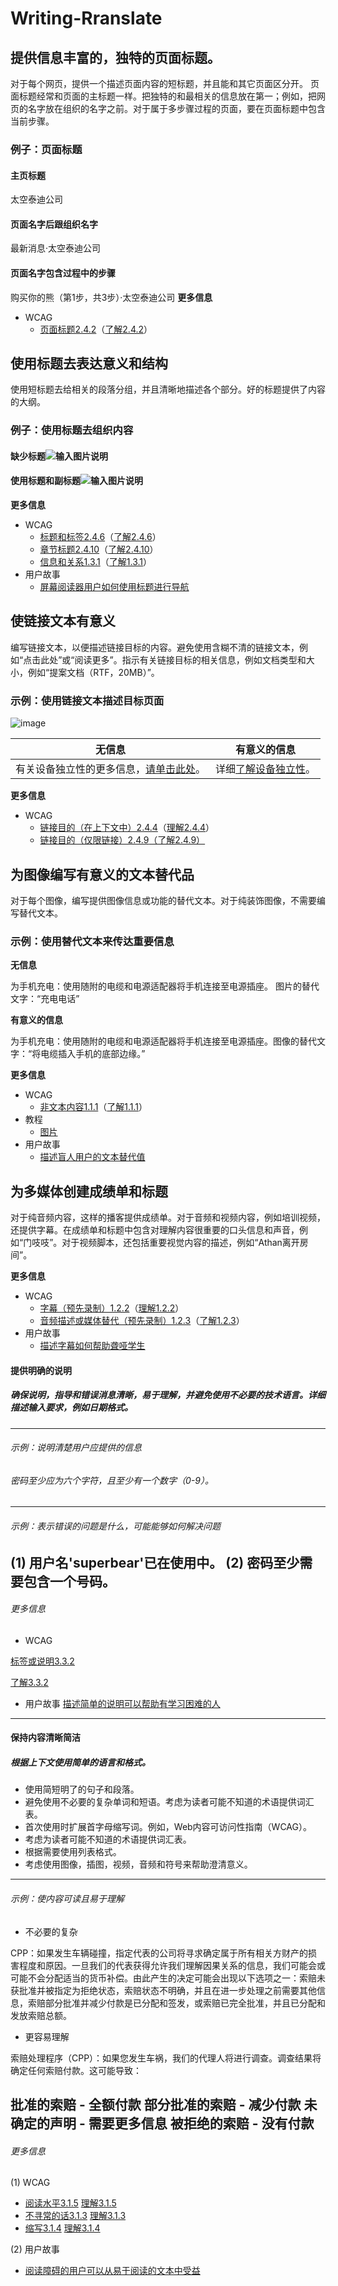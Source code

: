# Writing-Rranslate

## 提供信息丰富的，独特的页面标题。
对于每个网页，提供一个描述页面内容的短标题，并且能和其它页面区分开。
页面标题经常和页面的主标题一样。把独特的和最相关的信息放在第一；例如，把网页的名字放在组织的名字之前。对于属于多步骤过程的页面，要在页面标题中包含当前步骤。
### 例子：页面标题
#### 主页标题 
太空泰迪公司 
#### 页面名字后跟组织名字
最新消息·太空泰迪公司

#### 页面名字包含过程中的步骤
购买你的熊（第1步，共3步）·太空泰迪公司
**更多信息**

- WCAG
   - [页面标题2.4.2](https://www.w3.org/WAI/WCAG21/quickref/#page-titled)（[了解2.4.2](https://www.w3.org/WAI/WCAG21/Understanding/page-titled)）
## 使用标题去表达意义和结构
使用短标题去给相关的段落分组，并且清晰地描述各个部分。好的标题提供了内容的大纲。
### 例子：使用标题去组织内容
#### 缺少标题![输入图片说明](https://images.gitee.com/uploads/images/2019/0301/154836_719fba23_2661990.png "lack.png")
#### 使用标题和副标题![输入图片说明](https://images.gitee.com/uploads/images/2019/0301/154925_538ba1bf_2661990.png "using.png")
**更多信息**
- WCAG
  - [标题和标签2.4.6](https://www.w3.org/WAI/WCAG21/quickref/#headings-and-labels/)（[了解2.4.6](https://www.w3.org/WAI/WCAG21/Understanding/headings-and-labels)）
  - [章节标题2.4.10](https://www.w3.org/WAI/WCAG21/quickref/#section-headings)（[了解2.4.10](https://www.w3.org/WAI/WCAG21/Understanding/section-headings)）
  - [信息和关系1.3.1](https://www.w3.org/WAI/WCAG21/quickref/#info-and-relationships)（[了解1.3.1](https://www.w3.org/WAI/WCAG21/Understanding/info-and-relationships)）
- 用户故事
  - [屏幕阅读器用户如何使用标题进行导航](https://www.w3.org/WAI/people-use-web/user-stories/#accountant)

## 使链接文本有意义

编写链接文本，以便描述链接目标的内容。避免使用含糊不清的链接文本，例如“点击此处”或“阅读更多”。指示有关链接目标的相关信息，例如文档类型和大小，例如“提案文档（RTF，20MB）”。

### 示例：使用链接文本描述目标页面

![image](https://github.com/lightskyblue/Writing-Rranslate/blob/master/1551423819(1).png)

无信息 | 有意义的信息
---|---
有关设备独立性的更多信息，[请单击此处](https://note.youdao.com/)。 | 详细[了解设备独立性](https://note.youdao.com/)。

**更多信息**
- WCAG
  - [链接目的（在上下文中）2.4.4](https://www.w3.org/WAI/WCAG21/quickref/#link-purpose-in-context)（[理解2.4.4](https://www.w3.org/WAI/WCAG21/Understanding/link-purpose-in-context)）
  - [链接目的（仅限链接）2.4.9](https://www.w3.org/WAI/WCAG21/quickref/#link-purpose-link-only)[（了解2.4.9）](https://www.w3.org/WAI/WCAG21/Understanding/link-purpose-link-only)

## 为图像编写有意义的文本替代品
对于每个图像，编写提供图像信息或功能的替代文本。对于纯装饰图像，不需要编写替代文本。

### 示例：使用替代文本来传达重要信息

**无信息**

为手机充电：使用随附的电缆和电源适配器将手机连接至电源插座。 图片的替代文字：“充电电话”

**有意义的信息**

为手机充电：使用随附的电缆和电源适配器将手机连接至电源插座。图像的替代文字：“将电缆插入手机的底部边缘。”

**更多信息**
- WCAG
  - [非文本内容1.1.1](https://www.w3.org/WAI/WCAG21/quickref/#non-text-content)（[了解1.1.1](https://www.w3.org/WAI/WCAG21/Understanding/non-text-content)）
- 教程
  - [图片](https://www.w3.org/WAI/tutorials/images/)
- 用户故事
  - [描述盲人用户的文本替代值](https://www.w3.org/WAI/people-use-web/user-stories/#accountant)

## 为多媒体创建成绩单和标题
对于纯音频内容，这样的播客提供成绩单。对于音频和视频内容，例如培训视频，还提供字幕。在成绩单和标题中包含对理解内容很重要的口头信息和声音，例如“门吱吱”。对于视频脚本，还包括重要视觉内容的描述，例如“Athan离开房间”。

**更多信息**
- WCAG
  - [字幕（预先录制）1.2.2](https://www.w3.org/WAI/WCAG21/quickref/#captions-prerecorded)（[理解1.2.2](https://www.w3.org/WAI/WCAG21/Understanding/captions-prerecorded)）
  - [音频描述或媒体替代（预先录制）1.2.3](https://www.w3.org/WAI/WCAG21/quickref/#audio-description-or-media-alternative-prerecorded)（[了解1.2.3](https://www.w3.org/WAI/WCAG21/Understanding/audio-description-or-media-alternative-prerecorded)）
- 用户故事
  - [描述字幕如何帮助聋哑学生](https://www.w3.org/WAI/people-use-web/user-stories/#onlinestudent)


#### 提供明确的说明
##### 确保说明，指导和错误消息清晰，易于理解，并避免使用不必要的技术语言。详细描述输入要求，例如日期格式。
---
###### 示例：说明清楚用户应提供的信息
###### 密码至少应为六个字符，且至少有一个数字（0-9）。
---
###### 示例：表示错误的问题是什么，可能能够如何解决问题
(1) 用户名'superbear'已在使用中。
(2) 密码至少需要包含一个号码。
---
###### 更多信息
- WCAG

[标签或说明3.3.2](https://www.w3.org/WAI/WCAG21/quickref/#labels-or-instructions)

[了解3.3.2](https://www.w3.org/WAI/WCAG21/Understanding/labels-or-instructions)
- 用户故事 
[描述简单的说明可以帮助有学习困难的人](https://www.w3.org/WAI/people-use-web/user-stories/#supermarketassistant)
---
#### 保持内容清晰简洁
##### 根据上下文使用简单的语言和格式。
- 使用简短明了的句子和段落。
- 避免使用不必要的复杂单词和短语。考虑为读者可能不知道的术语提供词汇表。
- 首次使用时扩展首字母缩写词。例如，Web内容可访问性指南（WCAG）。
- 考虑为读者可能不知道的术语提供词汇表。
- 根据需要使用列表格式。
- 考虑使用图像，插图，视频，音频和符号来帮助澄清意义。
---

###### 示例：使内容可读且易于理解
- 不必要的复杂

CPP：如果发生车辆碰撞，指定代表的公司将寻求确定属于所有相关方财产的损害程度和原因。一旦我们的代表获得允许我们理解因果关系的信息，我们可能会或可能不会分配适当的货币补偿。由此产生的决定可能会出现以下选项之一：索赔未获批准并被指定为拒绝状态，索赔状态不明确，并且在进一步处理之前需要其他信息，索赔部分批准并减少付款是已分配和签发，或索赔已完全批准，并且已分配和发放索赔总额。

- 更容易理解

索赔处理程序（CPP）：如果您发生车祸，我们的代理人将进行调查。调查结果将确定任何索赔付款。这可能导致：

批准的索赔 - 全额付款
部分批准的索赔 - 减少付款
未确定的声明 - 需要更多信息
被拒绝的索赔 - 没有付款
---
###### 更多信息
(1)  WCAG

- [阅读水平3.1.5](https://www.w3.org/WAI/WCAG21/quickref/#reading-level) [理解3.1.5](https://www.w3.org/WAI/WCAG21/Understanding/reading-level)
- [不寻常的话3.1.3](https://www.w3.org/WAI/WCAG21/quickref/#unusual-words) [理解3.1.3](https://www.w3.org/WAI/WCAG21/Understanding/unusual-words)
- [缩写3.1.4](https://www.w3.org/WAI/WCAG21/quickref/#abbreviations) [理解3.1.4](https://www.w3.org/WAI/WCAG21/Understanding/abbreviations)

(2) 用户故事
- [阅读障碍的用户可以从易于阅读的文本中受益](https://www.w3.org/WAI/people-use-web/user-stories/#classroomstudent)
  
